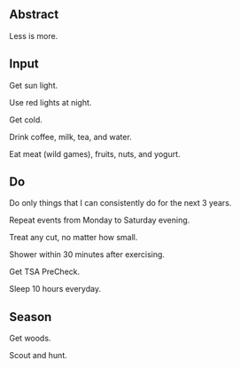 ## Abstract

Less is more.

## Input

Get sun light.

Use red lights at night.

Get cold.

Drink coffee, milk, tea, and water.

Eat meat (wild games), fruits, nuts, and yogurt.

## Do

Do only things that I can consistently do for the next 3 years.

Repeat events from Monday to Saturday evening.

Treat any cut, no matter how small.

Shower within 30 minutes after exercising.

Get TSA PreCheck.

Sleep 10 hours everyday.

## Season

Get woods.

Scout and hunt.
